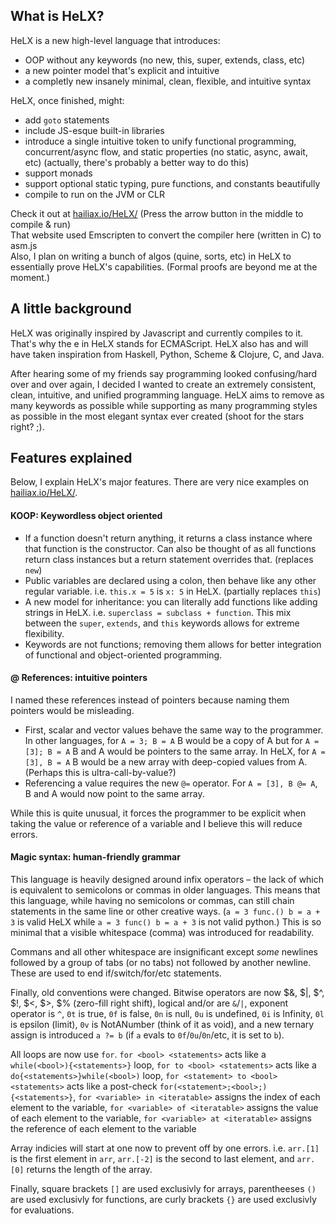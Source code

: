 ## What is HeLX?
HeLX is a new high-level language that introduces:  
* OOP without any keywords (no new, this, super, extends, class, etc)  
* a new pointer model that's explicit and intuitive  
* a completly new insanely minimal, clean, flexible, and intuitive syntax  

HeLX, once finished, might:  
* add `goto` statements
* include JS-esque built-in libraries
* introduce a single intuitive token to unify functional programming, concurrent/async flow, and static properties (no static, async, await, etc) (actually, there's probably a better way to do this)  
* support monads
* support optional static typing, pure functions, and constants beautifully
* compile to run on the JVM or CLR

Check it out at [hailiax.io/HeLX/](https://hailiax.io/HeLX/) (Press the arrow button in the middle to compile & run)  
That website used Emscripten to convert the compiler here (written in C) to asm.js  
Also, I plan on writing a bunch of algos (quine, sorts, etc) in HeLX to essentially prove HeLX's capabilities. (Formal proofs are beyond me at the moment.)
  
## A little background
HeLX was originally inspired by Javascript and currently compiles to it. That's why the e in HeLX stands for ECMAScript. HeLX also has and will have taken inspiration from Haskell, Python, Scheme & Clojure, C, and Java.  
  
After hearing some of my friends say programming looked confusing/hard over and over again, I decided I wanted to create an extremely consistent, clean, intuitive, and unified programming language. HeLX aims to remove as many keywords as possible while supporting as many programming styles as possible in the most elegant syntax ever created (shoot for the stars right? ;).  
  
## Features explained  
Below, I explain HeLX's major features. There are very nice examples on [hailiax.io/HeLX/](https://hailiax.io/HeLX/).  

#### KOOP: Keywordless object oriented
* If a function doesn't return anything, it returns a class instance where that function is the constructor. Can also be thought of as all functions return class instances but a return statement overrides that. (replaces `new`)  
* Public variables are declared using a colon, then behave like any other regular variable. i.e. `this.x = 5` is `x: 5` in HeLX. (partially replaces `this`)  
* A new model for inheritance: you can literally add functions like adding strings in HeLX. i.e. `superclass = subclass + function`. This mix between the `super`, `extends`, and `this` keywords allows for extreme flexibility.  
* Keywords are not functions; removing them allows for better integration of functional and object-oriented programming.  

#### @ References: intuitive pointers  
I named these references instead of pointers because naming them pointers would be misleading.  
* First, scalar and vector values behave the same way to the programmer. In other languages, for `A = 3; B = A` B would be a copy of A but for `A = [3]; B = A` B and A would be pointers to the same array. In HeLX, for `A = [3], B = A` B would be a new array with deep-copied values from A. (Perhaps this is ultra-call-by-value?)  
* Referencing a value requires the new `@=` operator. For `A = [3], B @= A`, B and A would now point to the same array. 

While this is quite unusual, it forces the programmer to be explicit when taking the value or reference of a variable and I believe this will reduce errors.

#### Magic syntax: human-friendly grammar  
This language is heavily designed around infix operators – the lack of which is equivalent to semicolons or commas in older languages. This means that this language, while having no semicolons or commas, can still chain statements in the same line or other creative ways. (`a = 3 func.() b = a + 3` is valid HeLX while `a = 3 func() b = a + 3` is not valid python.) This is so minimal that a visible whitespace (comma) was introduced for readability.  

Commans and all other whitespace are insignificant except *some* newlines followed by a group of tabs (or no tabs) not followed by another newline. These are used to end if/switch/for/etc statements.  

Finally, old conventions were changed. Bitwise operators are now $&, $|, $^, $!, $<, $>, $% (zero-fill right shift), logical and/or are `&`/`|`, exponent operator is `^`, `0t` is true, `0f` is false, `0n` is null, `0u` is undefined, `0i` is Infinity, `0l` is epsilon (limit), `0v` is NotANumber (think of it as void), and a new ternary assign is introduced `a ?= b` (if `a` evals to `0f`/`0u`/`0n`/etc, it is set to `b`).  

All loops are now use `for`. `for <bool> <statements>` acts like a `while(<bool>){<statements>}` loop, `for to <bool> <statements>` acts like a `do{<statements>}while(<bool>)` loop, `for <statement> to <bool> <statements>` acts like a post-check `for(<statement>;<bool>;){<statements>}`, `for <variable> in <iteratable>` assigns the index of each element to the variable, `for <variable> of <iteratable>` assigns the value of each element to the variable, `for <variable> at <iteratable>` assigns the reference of each element to the variable

Array indicies will start at one now to prevent off by one errors. i.e. `arr.[1]` is the first element in `arr`, `arr.[-2]` is the second to last element, and `arr.[0]` returns the length of the array.  

Finally, square brackets `[]` are used exclusivly for arrays, parentheeses `()` are used exclusivly for functions, are curly brackets `{}` are used exclusivly for evaluations.
